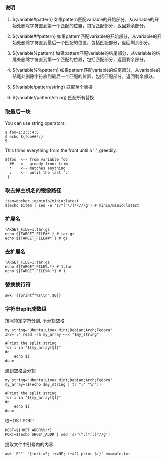 ### 说明

1. ${variable#pattern}
如果pattern匹配variable的开始部分，从variable的开始处删除字符直到第一个匹配的位置，包括匹配部分，返回剩余部分。

2. ${variable##pattern}
如果pattern匹配variable的开始部分，从variable的开始处删除字符直到最后一个匹配的位置，包括匹配部分，返回剩余部分。

3. ${variable%pattern}
如果pattern匹配variable的结尾部分，从variable的结尾处删除字符直到第一个匹配的位置，包括匹配部分，返回剩余部分。

4. ${variable%%pattern}
如果pattern匹配variable的结尾部分，从variable的结尾处删除字符直到最后一个匹配的位置，包括匹配部分，返回剩余部分。

5. ${variable/pattern/string} 匹配单个替换
6. ${variable//pattern/string} 匹配所有替换

### 取最后一块

You can use string operators:

```shell
$ foo=1:2:3:4:5
$ echo ${foo##*:}
5
```

This trims everything from the front until a ':', greedily.

```shell
${foo  <-- from variable foo
  ##   <-- greedy front trim
  *    <-- matches anything
  :    <-- until the last ':'
 }
```

### 取去掉主机名的镜像路径

```shell
item=docker.io/minio/minio:latest
$(echo $item | sed -e 's/^[^\/]*\///g') # minio/minio:latest
```

### 扩展名

```shell
TARGET_FILE=1.tar.gz
echo ${TARGET_FILE#*.} # tar.gz
echo ${TARGET_FILE##*.} # gz
```

### 去扩展名

```shell
TARGET_FILE=1.tar.gz
echo ${TARGET_FILE%.*} # 1.tar
echo ${TARGET_FILE%%.*} # 1
```

### 替换换行符

```shell
awk '{{printf"%s\\n",$0}}'
```

### 字符串split成数组
按照特定字符分割, 不分割空格
```shell
my_string="Ubuntu;Linux Mint;Debian;Arch;Fedora"
IFS=';' read -ra my_array <<< "$my_string"

#Print the split string
for i in "${my_array[@]}"
do
    echo $i
done
```

遇到空格会分割
```shell
my_string="Ubuntu;Linux Mint;Debian;Arch;Fedora"
my_array=($(echo $my_string | tr ";" "\n"))

#Print the split string
for i in "${my_array[@]}"
do
    echo $i
done
```

取HOST:PORT
```shell
HOST=${HOST_ADDR%%:*}
PORT=$(echo $HOST_ADDR | sed 's/^[^:]*[:]*//g')
```

提取文件中引号内的内容
```shell
awk -F'"' '{for(i=2; i<=NF; i+=2) print $i}' example.txt
```